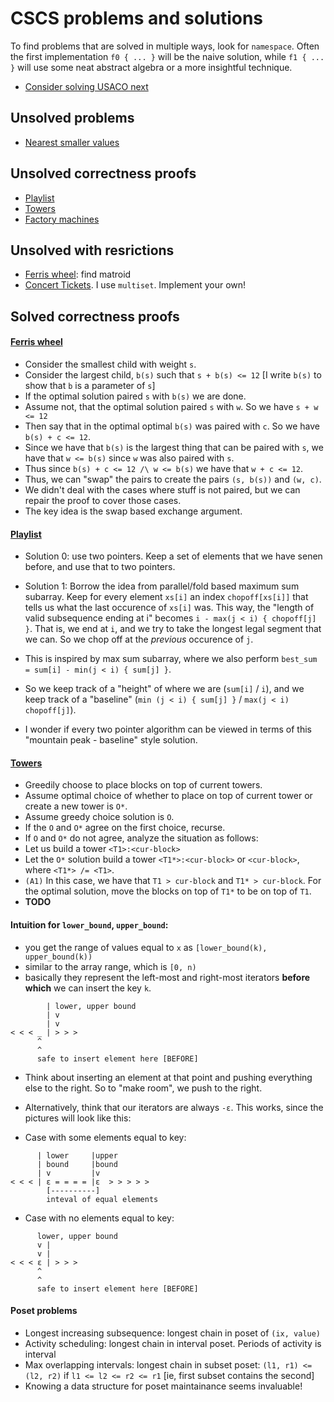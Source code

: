 # CSCS problems and solutions

To find problems that are solved in multiple ways, look for `namespace`. Often
the first implementation `f0 { ... }` will be the naive solution, while `f1 { ... }`
will use some neat abstract algebra or a more insightful technique.

- [Consider solving USACO next](https://usaco.guide/)



## Unsolved problems
- [Nearest smaller values](https://cses.fi/problemset/task/1645)

## Unsolved correctness proofs
- [Playlist](https://cses.fi/problemset/task/1141)
- [Towers](https://cses.fi/problemset/task/1073)
- [Factory machines](https://cses.fi/problemset/task/1620)

## Unsolved with resrictions
- [Ferris wheel](https://cses.fi/problemset/task/1090): find matroid
- [Concert Tickets](https://cses.fi/problemset/task/1091). I use `multiset`. Implement
  your own!


## Solved correctness proofs


#### [Ferris wheel](https://cses.fi/problemset/task/1090)

- Consider the smallest child with weight `s`.
- Consider the largest child, `b(s)` such that `s + b(s) <= 12` [I write `b(s)` to show that `b` is a parameter of `s`]
- If the optimal solution paired `s` with `b(s)` we are done.
- Assume not, that the optimal solution paired `s` with `w`. So we have `s + w <= 12`
- Then say that in the optimal optimal  `b(s)` was paired with `c`. So we have `b(s) + c <= 12`.
- Since we have that `b(s)` is the largest thing that can be paired with `s`, we have that 
  `w <= b(s)` since `w` was also paired with `s`.
- Thus since `b(s) + c <= 12 /\ w <= b(s)` we have that `w + c <= 12`.
- Thus, we can "swap" the pairs to create the pairs `(s, b(s))` and `(w, c)`.
- We didn't deal with the cases where stuff is not paired, but we can repair
  the proof to cover those cases.
- The key idea is the swap based exchange argument.

#### [Playlist](https://cses.fi/problemset/task/1141)

- Solution 0: use two pointers. Keep a set of elements that we have senen before,
  and use that to two pointers.
- Solution 1: Borrow the idea from parallel/fold based maximum sum subarray.
  Keep for every element `xs[i]` an index `chopoff[xs[i]]` that tells us what
  the last occurence of `xs[i]` was. This way, the "length of valid subsequence ending at i"
  becomes `i - max(j < i) { chopoff[j] }`. That is, we end at `i`, and we try to
  take the longest legal segment that we can. So we chop off at the _previous_
  occurence of `j`.

- This is inspired by max sum subarray, where we also perform
  `best_sum = sum[i] - min(j < i) { sum[j] }`.

- So we keep track of a "height" of where we are (`sum[i]` / `i`), and we keep
  track of a "baseline" (`min (j < i) { sum[j] }` / `max(j < i) chopoff[j]`).

- I wonder if every two pointer algorithm can be viewed in terms of this
  "mountain peak - baseline" style solution.

  
#### [Towers](https://cses.fi/problemset/task/1073)

- Greedily choose to place blocks on top of current towers.
- Assume optimal choice of whether to place on top of current tower or create a new tower is `O*`.
- Assume greedy choice solution is `O`.
- If the `O` and `O*` agree on the first choice, recurse.
- If `O` and `O*` do not agree, analyze the situation as follows:
- Let us build a tower `<T1>:<cur-block>`
- Let the `O*` solution build a tower `<T1*>:<cur-block>` or `<cur-block>`, where `<T1*> /= <T1>`.
- `(A1)` In this case, we have that `T1 > cur-block` and `T1* > cur-block`.
  For the optimal solution, move the blocks on top of `T1*` to be on top of `T1`.
- **TODO**



#### Intuition for `lower_bound`, `upper_bound`:

- you get the range of values equal to `x` as `[lower_bound(k), upper_bound(k))`
- similar to the array range, which is `[0, n)`
- basically they represent the left-most and right-most iterators **before which**
  we can insert the key `k`.

```
        | lower, upper bound
        | v
        | v
< < < _ | > > >
      ^
      ^
      safe to insert element here [BEFORE]
```

- Think about inserting an element at that point and pushing everything else to
  the right. So to "make room", we push to the right.

- Alternatively, think that our iterators are always `-ε`. This works, since the
  pictures will look like this:

- Case with some elements equal to key:

```
      | lower     |upper
      | bound     |bound
      | v         |v
< < < | ε = = = = |ε  > > > > >
        [----------]
        inteval of equal elements
```
- Case with no elements equal to key:

```
      lower, upper bound  
      v |                  
      v |                  
< < < ε | > > >
      ^
      ^
      safe to insert element here [BEFORE]
```


#### Poset problems

- Longest increasing subsequence: longest chain in poset of `(ix, value)`
- Activity scheduling: longest chain in interval poset. Periods of activity is interval
- Max overlapping intervals: longest chain in subset poset: `(l1, r1) <= (l2, r2)` if `l1 <= l2 <= r2 <= r1`
  [ie, first subset contains the second]
- Knowing a data structure for poset maintainance seems invaluable!

